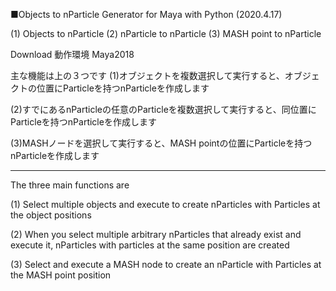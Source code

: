 ■Objects to nParticle
Generator for Maya with Python (2020.4.17)


(1) Objects to nParticle
(2) nParticle to nParticle
(3) MASH point to nParticle

Download
動作環境 Maya2018




主な機能は上の３つです
(1)オブジェクトを複数選択して実行すると、オブジェクトの位置にParticleを持つnParticleを作成します

(2)すでにあるnParticleの任意のParticleを複数選択して実行すると、同位置にParticleを持つnParticleを作成します

(3)MASHノードを選択して実行すると、MASH pointの位置にParticleを持つnParticleを作成します

--------------------------------------------
The three main functions are

(1) Select multiple objects and execute to create nParticles with Particles at the object positions

(2) When you select multiple arbitrary nParticles that already exist and execute it, nParticles with particles at the same position are created

(3) Select and execute a MASH node to create an nParticle with Particles at the MASH point position
